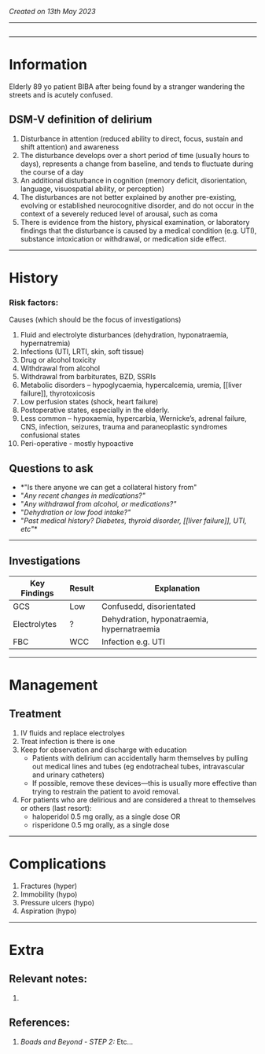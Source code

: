 *Created on 13th May 2023*

---
```toc
```
---

# Information
Elderly 89 yo patient BIBA after being found by a stranger wandering the streets and is acutely confused.


## DSM-V definition of delirium
1. Disturbance in attention (reduced ability to direct, focus, sustain and shift attention) and awareness
2.  The disturbance develops over a short period of time (usually hours to days), represents a change from baseline, and tends to fluctuate during the course of a day
3.  An additional disturbance in cognition (memory deficit, disorientation, language, visuospatial ability, or perception)
4.  The disturbances are not better explained by another pre-existing, evolving or established neurocognitive disorder, and do not occur in the context of a severely reduced level of arousal, such as coma
5.  There is evidence from the history, physical examination, or laboratory findings that the disturbance is caused by a medical condition (e.g. UTI), substance intoxication or withdrawal, or medication side effect.


--- 
# History
### Risk factors:
Causes (which should be the focus of investigations)
1.  Fluid and electrolyte disturbances (dehydration, hyponatraemia, hypernatremia)
2.  Infections (UTI, LRTI, skin, soft tissue)
3.  Drug or alcohol toxicity
4.  Withdrawal from alcohol
5.  Withdrawal from barbiturates, BZD, SSRIs
6.  Metabolic disorders – hypoglycaemia, hypercalcemia, uremia, [[liver failure]], thyrotoxicosis
7.  Low perfusion states (shock, heart failure)
8.  Postoperative states, especially in the elderly.
9.  Less common – hypoxaemia, hypercarbia, Wernicke’s, adrenal failure, CNS, infection, seizures, trauma and paraneoplastic syndromes confusional states
10. Peri-operative - mostly hypoactive


## Questions to ask
- *"Is there anyone we can get a collateral history from"
- "*Any recent changes in medications?"*
- "*Any withdrawal from alcohol, or medications?"*
- "*Dehydration or low food intake?"*
- "*Past medical history? Diabetes, thyroid disorder, [[liver failure]], UTI, etc"**
---

## Investigations
|Key Findings| Result | Explanation                                |
| ------------ | ------ | ------------------------------------------ |
| GCS          | Low    | Confusedd, disorientated                   |
| Electrolytes | ?      | Dehydration, hyponatraemia, hypernatraemia |
| FBC          | WCC    | Infection e.g. UTI                         |             |        |                                            |


---

# Management
## Treatment
1. IV fluids and replace electrolyes
2. Treat infection is there is one 
3. Keep for observation and discharge with education
	- Patients with delirium can accidentally harm themselves by pulling out medical lines and tubes (eg endotracheal tubes, intravascular and urinary catheters)
	- If possible, remove these devices—this is usually more effective than trying to restrain the patient to avoid removal.
4. For patients who are delirious and are considered a threat to themselves or others (last resort):
	- haloperidol 0.5 mg orally, as a single dose OR
	- risperidone 0.5 mg orally, as a single dose


---

# Complications

1.  Fractures (hyper)
2.  Immobility (hypo)
3.  Pressure ulcers (hypo)
4.  Aspiration (hypo)

---

# Extra
## Relevant notes:
1. 
## References:
1. *Boads and Beyond - STEP 2:* Etc...